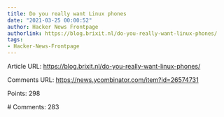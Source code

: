 ```yaml
---
title: Do you really want Linux phones
date: "2021-03-25 00:00:52"
author: Hacker News Frontpage
authorlink: https://blog.brixit.nl/do-you-really-want-linux-phones/
tags:
- Hacker-News-Frontpage
---
```


<p>Article URL: <a href="https://blog.brixit.nl/do-you-really-want-linux-phones/">https://blog.brixit.nl/do-you-really-want-linux-phones/</a></p>
<p>Comments URL: <a href="https://news.ycombinator.com/item?id=26574731">https://news.ycombinator.com/item?id=26574731</a></p>
<p>Points: 298</p>
<p># Comments: 283</p>
